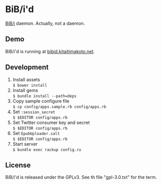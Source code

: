 BiB/i'd
======

[BiB/i][bibi] daemon. Actually, not a daemon.

Demo
----

BiB/i'd is running at [bibid.kitaitimakoto.net](http://bibid.kitaitimakoto.net).

Development
-----------
1. Install assets  
   `$ bower install`
2. Install gems  
   `$ bundle install --path=deps`
3. Copy sample configure file  
   `$ cp config/apps.sample.rb config/apps.rb`  
4. Set `:session_secret`  
   `$ $EDITOR config/apps.rb`
5. Set Twitter consumer key and secret  
   `$ $EDITOR config/apps.rb`
6. Set `EpubUploader.salt`  
   `$ $EDITOR config/apps.rb`
7. Start server  
   `$ bundle exec rackup config.ru`

[bibi]: http://sarasa.la/bib/i/

License
-------
BiB/i'd is released under the GPLv3. See th file "gpl-3.0.txt" for the term.
